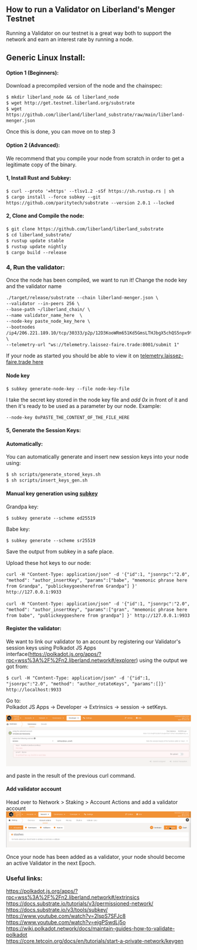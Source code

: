 ## How to run a Validator on Liberland's Menger Testnet


Running a Validator on our testnet is a great way both to support the network and earn an interest rate by running a node. 



## Generic Linux Install:

#### Option 1 (Beginners):
Download a precompiled version of the node and the chainspec:
```shell
$ mkdir liberland_node && cd liberland_node
$ wget http://get.testnet.liberland.org/substrate
$ wget https://github.com/liberland/liberland_substrate/raw/main/liberland-menger.json
```
Once this is done, you can move on to step 3


#### Option 2 (Advanced):
We recommend that you compile your node from scratch in order to 
get a legitimate copy of the binary.

#### 1, Install Rust and Subkey:

```shell
$ curl --proto '=https' --tlsv1.2 -sSf https://sh.rustup.rs | sh
$ cargo install --force subkey --git https://github.com/paritytech/substrate --version 2.0.1 --locked
```


#### 2, Clone and Compile the node:
```shell
$ git clone https://github.com/liberland/liberland_substrate 
$ cd liberland_substrate/
$ rustup update stable
$ rustup update nightly
$ cargo build --release
```


### 4, Run the validator:
Once the node has been compiled, we want to run it!
Change the node key and the validator name
```shell
./target/release/substrate --chain liberland-menger.json \
--validator --in-peers 256 \  
--base-path ~/liberland_chain/ \ 
--name validator_name_here  \
--node-key paste_node_key_here \ 
--bootnodes /ip4/206.221.189.10/tcp/30333/p2p/12D3KooWRm651Kd5GmsLTHJbgX5chQS5npx9ttLgo46UsegCMoNM \
--telemetry-url "ws://telemetry.laissez-faire.trade:8001/submit 1"   
```

If your node as started you should be able to view it on [telemetry.laissez-faire.trade here](http://telemetry.laissez-faire.trade/)


#### Node key

```
$ subkey generate-node-key --file node-key-file
```
I
take the secret key stored in the node key file and *add 0x* in front of it and then it's ready to be used as a parameter by our node.
Example: 
```shell
--node-key 0xPASTE_THE_CONTENT_OF_THE_FILE_HERE

```
 
#### 5, Generate the Session Keys:

#### Automatically:
You can automatically generate and insert new session keys into your node using:
```shell
$ sh scripts/generate_stored_keys.sh
$ sh scripts/insert_keys_gen.sh
```


#### Manual key generation using [subkey](https://docs.substrate.io/v3/tools/subkey/)

Grandpa key:
```shell 
$ subkey generate --scheme ed25519
```

Babe key:
```shell 
$ subkey generate --scheme sr25519
```

Save the output from subkey in a safe place.

Upload these hot keys to our node:
```shell
curl -H "Content-Type: application/json" -d '{"id":1, "jsonrpc":"2.0", "method": "author_insertKey", "params":["babe", "mnemonic phrase here from Grandpa", "publickeygoesherefrom Grandpa"] }' http://127.0.0.1:9933

curl -H "Content-Type: application/json" -d '{"id":1, "jsonrpc":"2.0", "method": "author_insertKey", "params":["gran", "mnemonic phrase here from babe", "publickeygoeshere from grandpa"] }' http://127.0.0.1:9933

```

#### Register the validator:
We want to link our validator to an account by registering our Validator's session keys using Polkadot JS Apps interface(https://polkadot.js.org/apps/?rpc=wss%3A%2F%2Fn2.liberland.network#/explorer) using the output we got from:
```shell
$ curl -H "Content-Type: application/json" -d '{"id":1, "jsonrpc":"2.0", "method": "author_rotateKeys", "params":[]}' http://localhost:9933                          
```


Go to:   
 Polkadot JS Apps -> Developer -> Extrinsics -> session -> setKeys.
  
 
![Set Key in Polkadot UI](set_key.png) 
 
and paste in the result of the previous curl command.


#### Add validator account
Head over to Network > Staking > Account Actions and add a validator account
![](val_add.png)




Once your node has been added as a validator, your node should become an active Validator in the next Epoch.





### Useful links:    
https://polkadot.js.org/apps/?rpc=wss%3A%2F%2Fn2.liberland.network#/extrinsics            
https://docs.substrate.io/tutorials/v3/permissioned-network/          
https://docs.substrate.io/v3/tools/subkey/           
https://www.youtube.com/watch?v=2lspS7SFJc8         
https://www.youtube.com/watch?v=ejgPSwdLj5o                         
https://wiki.polkadot.network/docs/maintain-guides-how-to-validate-polkadot       
https://core.tetcoin.org/docs/en/tutorials/start-a-private-network/keygen         
